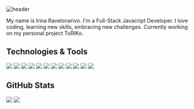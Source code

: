 <!-- ![Header](https://raw.githubusercontent.com/ravelonarivo/ravelonarivo/main/header.jpg) -->
![header](https://capsule-render.vercel.app/api?type=rect&color=5094f0&height=300&section=header&text=Hi%20there%20👋&fontColor=ffffff&fontSize=70)

<!-- <h1 align="center">Hi there 👋</h1> -->

My name is  Irina Ravelonarivo. I'm a Full-Stack Javacript Developer. I love coding, learning new skills, embracing new challenges. Currently working on my personal project ToRIKo.

## Technologies & Tools 

![](https://img.shields.io/badge/OS-Windows-informational?style=flat&logo=Windows&logoColor=white&color=0078d6)
![](https://img.shields.io/badge/OS-Linux-informational?style=flat&logo=Linux&logoColor=white&color=fcc624)
![](https://img.shields.io/badge/Shell-Bash-informational?style=flat&logo=GNU-Bash&logoColor=white&color=4eaa25)
![](https://img.shields.io/badge/Editor-SublimeText-informational?style=flat&logo=Sublime-Text&logoColor=white&color=ff9800)
![](https://img.shields.io/badge/Code-Javascript-informational?style=flat&logo=JavaScript&logoColor=white&color=f7df1e)
![](https://img.shields.io/badge/Code-React-informational?style=flat&logo=React&logoColor=white&color=61dafb)
![](https://img.shields.io/badge/Code-Next.js-informational?style=flat&logo=Next.js&logoColor=white&color=000000)
![](https://img.shields.io/badge/Code-Node.js-informational?style=flat&logo=Node.js&logoColor=white&color=339933)
![](https://img.shields.io/badge/Tools-Git-informational?style=flat&logo=Git&logoColor=white&color=f05032)
![](https://img.shields.io/badge/Tools-PostgreSQL-informational?style=flat&logo=PostgreSQL&logoColor=white&color=336791)
![](https://img.shields.io/badge/Tools-Redis-informational?style=flat&logo=Redis&logoColor=white&color=dc382d)
![](https://img.shields.io/badge/Tools-Docker-informational?style=flat&logo=Docker&logoColor=white&color=2496ED)

## GitHub Stats

![](https://github-readme-stats.vercel.app/api/top-langs/?username=ravelonarivo&theme=default)
![](https://github-readme-stats.vercel.app/api?username=ravelonarivo&theme=default&show_icons=true)
